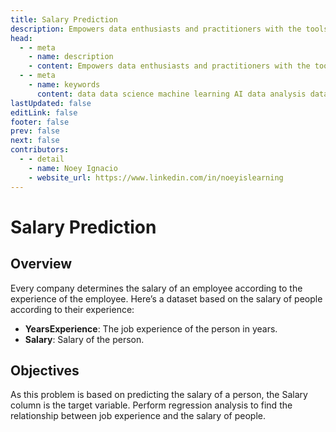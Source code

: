 ```yaml
---
title: Salary Prediction
description: Empowers data enthusiasts and practitioners with the tools and knowledge to unlock the potential of data.
head:
  - - meta
    - name: description
    - content: Empowers data enthusiasts and practitioners with the tools and knowledge to unlock the potential of data.
  - - meta
    - name: keywords
      content: data data science machine learning AI data analysis data-driven data enthusiasts data practitioners
lastUpdated: false
editLink: false
footer: false
prev: false
next: false
contributors:
  - - detail
    - name: Noey Ignacio
    - website_url: https://www.linkedin.com/in/noeyislearning
---
```


# Salary Prediction

<DownloadBadge githubURL=""></DownloadBadge>

## Overview

Every company determines the salary of an employee according to the experience of the employee. Here’s a dataset based on the salary of people according to their experience:

- **YearsExperience**: The job experience of the person in years.
- **Salary**: Salary of the person.

## Objectives

As this problem is based on predicting the salary of a person, the Salary column is the target variable. Perform regression analysis to find the relationship between job experience and the salary of people.
